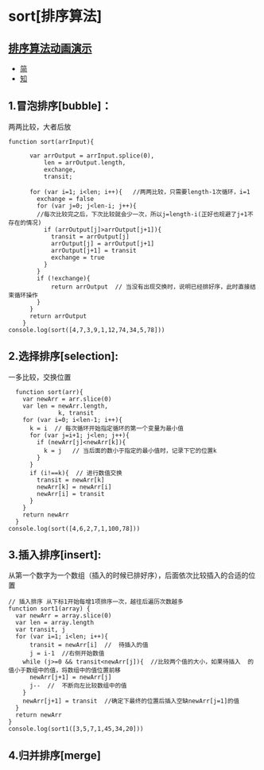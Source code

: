 # sort[排序算法]   
## [排序算法动画演示](https://visualgo.net/en/sorting)  

+ [简](http://www.jianshu.com/p/7e6589306a27)   
+ [知](https://zhuanlan.zhihu.com/p/27095748)

## 1.冒泡排序[bubble]：    
两两比较，大者后放
```
function sort(arrInput){

      var arrOutput = arrInput.splice(0),
          len = arrOutput.length,
          exchange,
          transit;
          
      for (var i=1; i<len; i++){   //两两比较，只需要length-1次循环，i=1
        exchange = false
        for (var j=0; j<len-i; j++){  
        //每次比较完之后，下次比较就会少一次，所以j=length-i(正好也规避了j+1不存在的情况)
          if (arrOutput[j]>arrOutput[j+1]){
            transit = arrOutput[j]
            arrOutput[j] = arrOutput[j+1]
            arrOutput[j+1] = transit
            exchange = true
          }  
        }
        if (!exchange){
            return arrOutput  // 当没有出现交换时，说明已经排好序，此时直接结束循环操作
        }
      }
      return arrOutput
    }
console.log(sort([4,7,3,9,1,12,74,34,5,78]))
```

## 2.选择排序[selection]:
一多比较，交换位置
```
  function sort(arr){
    var newArr = arr.slice(0)
    var len = newArr.length,
              k, transit
    for (var i=0; i<len-1; i++){
      k = i  // 每次循环开始指定循环的第一个变量为最小值
      for (var j=i+1; j<len; j++){
        if (newArr[j]<newArr[k]){
          k = j   // 当后面的数小于指定的最小值时，记录下它的位置k
        }
      }
      if (i!==k){  // 进行数值交换
        transit = newArr[k]
        newArr[k] = newArr[i]
        newArr[i] = transit
      }
    }
    return newArr 
  }
console.log(sort([4,6,2,7,1,100,78]))
```
## 3.插入排序[insert]:   
从第一个数字为一个数组（插入的时候已排好序），后面依次比较插入的合适的位置
```
// 插入排序 从下标1开始每增1项排序一次，越往后遍历次数越多
function sort1(array) {
  var newArr = array.slice(0)
  var len = array.length
  var transit, j
  for (var i=1; i<len; i++){
      transit = newArr[i]  //  待插入的值
      j = i-1  //右侧开始数值
    while (j>=0 && transit<newArr[j]){  //比较两个值的大小，如果待插入  的值小于数组中的值，将数组中的值位置前移
      newArr[j+1] = newArr[j]
      j--  //  不断向左比较数组中的值
    }
    newArr[j+1] = transit  //确定下最终的位置后插入空缺newArr[j=1]的值
  }
  return newArr
}
console.log(sort1([3,5,7,1,45,34,20]))
```
## 4.归并排序[merge]

```

```
